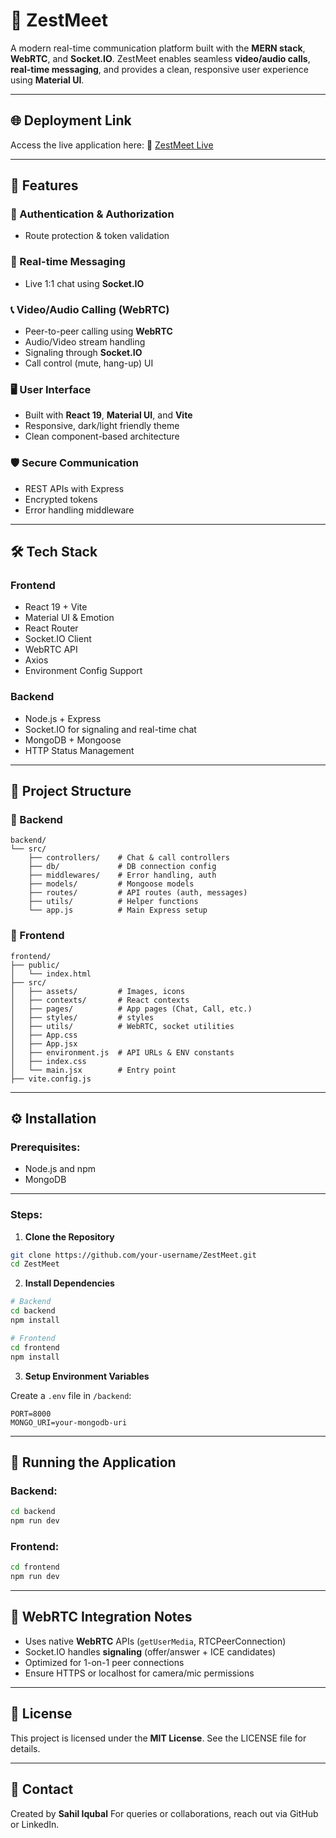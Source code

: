# 💬 ZestMeet

A modern real-time communication platform built with the **MERN stack**, **WebRTC**, and **Socket.IO**. ZestMeet enables seamless **video/audio calls**, **real-time messaging**, and provides a clean, responsive user experience using **Material UI**.

---

## 🌐 Deployment Link

Access the live application here:
🔗 [ZestMeet Live](https://zest-meet.onrender.com)

---

## 🚀 Features

### 🔐 Authentication & Authorization

* Route protection & token validation

### 💬 Real-time Messaging

* Live 1:1 chat using **Socket.IO**

### 📞 Video/Audio Calling (WebRTC)

* Peer-to-peer calling using **WebRTC**
* Audio/Video stream handling
* Signaling through **Socket.IO**
* Call control (mute, hang-up) UI

### 🖥️ User Interface

* Built with **React 19**, **Material UI**, and **Vite**
* Responsive, dark/light friendly theme
* Clean component-based architecture

### 🛡️ Secure Communication

* REST APIs with Express
* Encrypted tokens 
* Error handling middleware

---

## 🛠️ Tech Stack

### **Frontend**

* React 19 + Vite
* Material UI & Emotion
* React Router
* Socket.IO Client
* WebRTC API
* Axios
* Environment Config Support

### **Backend**

* Node.js + Express
* Socket.IO for signaling and real-time chat
* MongoDB + Mongoose 
* HTTP Status Management

---

## 📂 Project Structure

### 🔧 Backend

```
backend/
└── src/
    ├── controllers/    # Chat & call controllers
    ├── db/             # DB connection config
    ├── middlewares/    # Error handling, auth
    ├── models/         # Mongoose models
    ├── routes/         # API routes (auth, messages)
    ├── utils/          # Helper functions
    └── app.js          # Main Express setup
```

### 🎨 Frontend

```
frontend/
├── public/
│   └── index.html
├── src/
│   ├── assets/         # Images, icons
│   ├── contexts/       # React contexts
│   ├── pages/          # App pages (Chat, Call, etc.)
│   ├── styles/         # styles
│   ├── utils/          # WebRTC, socket utilities
│   ├── App.css
│   ├── App.jsx
│   ├── environment.js  # API URLs & ENV constants
│   ├── index.css
│   └── main.jsx        # Entry point
├── vite.config.js
```

---

## ⚙️ Installation

### Prerequisites:

* Node.js and npm
* MongoDB 

---

### Steps:

1. **Clone the Repository**

```bash
git clone https://github.com/your-username/ZestMeet.git
cd ZestMeet
```

2. **Install Dependencies**

```bash
# Backend
cd backend
npm install

# Frontend
cd frontend
npm install
```

3. **Setup Environment Variables**

Create a `.env` file in `/backend`:

```env
PORT=8000
MONGO_URI=your-mongodb-uri   
```

---

## 🚀 Running the Application

### Backend:

```bash
cd backend
npm run dev
```

### Frontend:

```bash
cd frontend
npm run dev
```

---

## 🧪 WebRTC Integration Notes

* Uses native **WebRTC** APIs (`getUserMedia`, RTCPeerConnection)
* Socket.IO handles **signaling** (offer/answer + ICE candidates)
* Optimized for 1-on-1 peer connections
* Ensure HTTPS or localhost for camera/mic permissions

---

## 📜 License

This project is licensed under the **MIT License**. See the LICENSE file for details.

---

## 📧 Contact

Created by **Sahil Iqubal**
For queries or collaborations, reach out via GitHub or LinkedIn.


